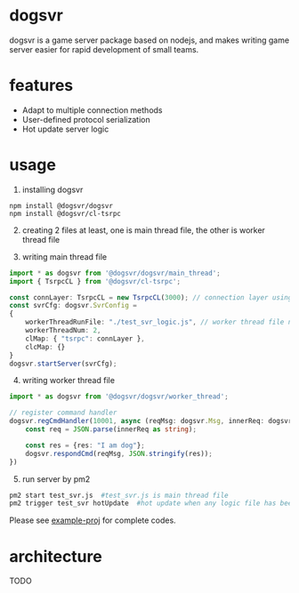 # dogsvr
dogsvr is a game server package based on nodejs, and makes writing game server easier for rapid development of small teams.

# features
- Adapt to multiple connection methods
- User-defined protocol serialization
- Hot update server logic

# usage
1. installing dogsvr
```
npm install @dogsvr/dogsvr
npm install @dogsvr/cl-tsrpc
```
2. creating 2 files at least, one is main thread file, the other is worker thread file

3. writing main thread file
```ts
import * as dogsvr from '@dogsvr/dogsvr/main_thread';
import { TsrpcCL } from '@dogsvr/cl-tsrpc';

const connLayer: TsrpcCL = new TsrpcCL(3000); // connection layer using tsrpc
const svrCfg: dogsvr.SvrConfig =
{
    workerThreadRunFile: "./test_svr_logic.js", // worker thread file name
    workerThreadNum: 2,
    clMap: { "tsrpc": connLayer },
    clcMap: {}
}
dogsvr.startServer(svrCfg);
```
4. writing worker thread file
```ts
import * as dogsvr from '@dogsvr/dogsvr/worker_thread';

// register command handler
dogsvr.regCmdHandler(10001, async (reqMsg: dogsvr.Msg, innerReq: dogsvr.MsgBodyType) => {
    const req = JSON.parse(innerReq as string);

    const res = {res: "I am dog"};
    dogsvr.respondCmd(reqMsg, JSON.stringify(res));
})
```
5. run server by pm2
```sh
pm2 start test_svr.js  #test_svr.js is main thread file
pm2 trigger test_svr hotUpdate  #hot update when any logic file has been changed
```
Please see [example-proj](https://github.com/dogsvr/example-proj) for complete codes.

# architecture
TODO
